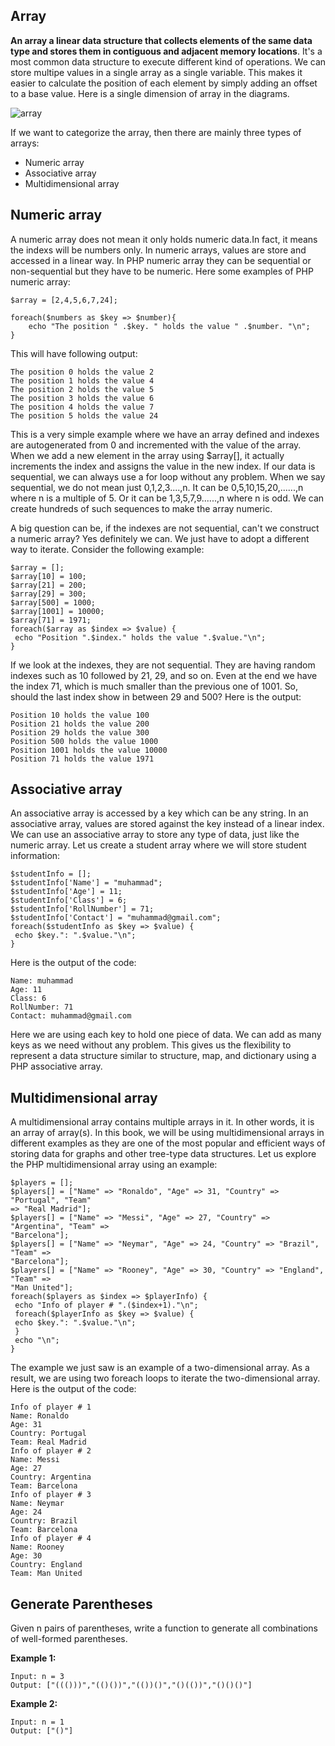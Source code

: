## Array
**An array a linear data structure that collects elements of the same data type and stores them in contiguous and adjacent memory locations**. It's a most common data structure to execute different kind of operations. We can store multipe values in a single array as a single variable. This makes it easier to calculate the position of each element by simply adding an offset to a base value. Here is a single dimension of array in the diagrams.

![array](https://user-images.githubusercontent.com/29992994/211781529-94e727b1-a358-4e32-814c-99cce0f4f57f.png)

If we want to categorize the array, then there are mainly three types of arrays:
* Numeric array
* Associative array
* Multidimensional array

## Numeric array
A numeric array does not mean it only holds numeric data.In fact, it means the indexs will be numbers only. In numeric arrays, values are store and accessed in a linear way. In PHP numeric array they can be sequential or non-sequential but they have to be numeric. Here some examples of PHP numeric array:

```
$array = [2,4,5,6,7,24];

foreach($numbers as $key => $number){
    echo "The position " .$key. " holds the value " .$number. "\n";
}
```
This will have following output:
```
The position 0 holds the value 2
The position 1 holds the value 4
The position 2 holds the value 5
The position 3 holds the value 6
The position 4 holds the value 7
The position 5 holds the value 24
```
This is a very simple example where we have an array defined and indexes are autogenerated from 0 and incremented with the value of the array. When we add a new element in the array using $array[], it actually increments the index and assigns the value in the new index. If our data is sequential, we can always use a for loop without any problem. When we say sequential, we do not mean just 0,1,2,3....,n. It can be 0,5,10,15,20,......,n where n is a multiple of 5. Or it can be 1,3,5,7,9......,n where n is odd. We can create hundreds of such sequences to make the array numeric.

A big question can be, if the indexes are not sequential, can't we construct a numeric array? Yes definitely we can. We just have to adopt a different way to iterate. Consider the following example:
```
$array = []; 
$array[10] = 100; 
$array[21] = 200; 
$array[29] = 300; 
$array[500] = 1000; 
$array[1001] = 10000; 
$array[71] = 1971; 
foreach($array as $index => $value) { 
 echo "Position ".$index." holds the value ".$value."\n"; 
}
```
If we look at the indexes, they are not sequential. They are having random indexes such as 10 followed by 21, 29, and so on. Even at the end we have the index 71, which is much smaller than the previous one of 1001. So, should the last index show in between 29 and 500? Here is the output:
```
Position 10 holds the value 100 
Position 21 holds the value 200 
Position 29 holds the value 300 
Position 500 holds the value 1000 
Position 1001 holds the value 10000 
Position 71 holds the value 1971
```
## Associative array
An associative array is accessed by a key which can be any string. In an associative array, values are stored against the key instead of a linear index. We can use an associative array to store any type of data, just like the numeric array. Let us create a student array where we will store student information:
```
$studentInfo = []; 
$studentInfo['Name'] = "muhammad"; 
$studentInfo['Age'] = 11; 
$studentInfo['Class'] = 6; 
$studentInfo['RollNumber'] = 71; 
$studentInfo['Contact'] = "muhammad@gmail.com"; 
foreach($studentInfo as $key => $value) { 
 echo $key.": ".$value."\n"; 
}
```
Here is the output of the code:
```
Name: muhammad 
Age: 11 
Class: 6 
RollNumber: 71 
Contact: muhammad@gmail.com 
```
Here we are using each key to hold one piece of data. We can add as many keys as we need without any problem. This gives us the flexibility to represent a data structure similar to structure, map, and dictionary using a PHP associative array.

## Multidimensional array
A multidimensional array contains multiple arrays in it. In other words, it is an array of array(s). In this book, we will be using multidimensional arrays in different examples as they are one of the most popular and efficient ways of storing data for graphs and other tree-type data structures. Let us explore the PHP multidimensional array using an example:

```
$players = [];
$players[] = ["Name" => "Ronaldo", "Age" => 31, "Country" => "Portugal", "Team"
=> "Real Madrid"];
$players[] = ["Name" => "Messi", "Age" => 27, "Country" => "Argentina", "Team" =>
"Barcelona"];
$players[] = ["Name" => "Neymar", "Age" => 24, "Country" => "Brazil", "Team" =>
"Barcelona"];
$players[] = ["Name" => "Rooney", "Age" => 30, "Country" => "England", "Team" =>
"Man United"];
foreach($players as $index => $playerInfo) { 
 echo "Info of player # ".($index+1)."\n";
 foreach($playerInfo as $key => $value) { 
 echo $key.": ".$value."\n";
 } 
 echo "\n";
}
```
The example we just saw is an example of a two-dimensional array. As a result, we are using two foreach loops to iterate the two-dimensional array.
Here is the output of the code:
```
Info of player # 1 
Name: Ronaldo 
Age: 31 
Country: Portugal 
Team: Real Madrid 
Info of player # 2 
Name: Messi 
Age: 27 
Country: Argentina 
Team: Barcelona 
Info of player # 3 
Name: Neymar 
Age: 24 
Country: Brazil 
Team: Barcelona 
Info of player # 4 
Name: Rooney 
Age: 30 
Country: England 
Team: Man United
```

## Generate Parentheses
Given n pairs of parentheses, write a function to generate all combinations of well-formed parentheses.

**Example 1:**
```
Input: n = 3
Output: ["((()))","(()())","(())()","()(())","()()()"]
```
**Example 2:**
```
Input: n = 1
Output: ["()"]
```
